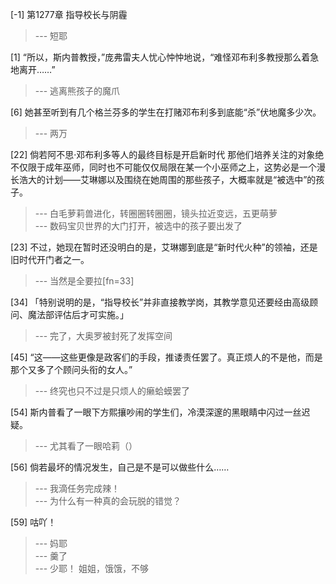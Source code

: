
[-1] 第1277章 指导校长与阴霾
>--- 短耶<br>

[1] “所以，斯内普教授，”庞弗雷夫人忧心忡忡地说，“难怪邓布利多教授那么着急地离开……”
>--- 逃离熊孩子的魔爪<br>

[6] 她甚至听到有几个格兰芬多的学生在打赌邓布利多到底能“杀”伏地魔多少次。
>--- 两万<br>

[22] 倘若阿不思·邓布利多等人的最终目标是开启新时代 那他们培养关注的对象绝不仅限于成年巫师，同时也不可能仅仅局限在某一个小巫师之上，这势必是一个漫长浩大的计划——艾琳娜以及围绕在她周围的那些孩子，大概率就是“被选中”的孩子。
>--- 白毛萝莉兽进化，转圈圈转圈圈，镜头拉近变远，五更萌萝<br>
>--- 数码宝贝世界的大门打开，被选中的孩子要出发了<br>

[23] 不过，她现在暂时还没明白的是，艾琳娜到底是“新时代火种”的领袖，还是旧时代开门者之一。
>--- 当然是全要拉[fn=33]<br>

[34] 「特别说明的是，“指导校长”并非直接教学岗，其教学意见还要经由高级顾问、魔法部评估后才可实施。」
>--- 完了，大奥罗被封死了发挥空间<br>

[45] “这——这些更像是政客们的手段，推诿责任罢了。真正烦人的不是他，而是那个又多了个顾问头衔的女人。”
>--- 终究也只不过是只烦人的癞蛤蟆罢了<br>

[54] 斯内普看了一眼下方熙攘吵闹的学生们，冷漠深邃的黑眼睛中闪过一丝迟疑。
>--- 尤其看了一眼哈莉（）<br>

[56] 倘若最坏的情况发生，自己是不是可以做些什么……
>--- 我滴任务完成辣！<br>
>--- 为什么有一种真的会玩脱的错觉？<br>

[59] 咕吖！
>--- 妈耶<br>
>--- 羹了<br>
>--- 少耶！
姐姐，饿饿，不够<br>
